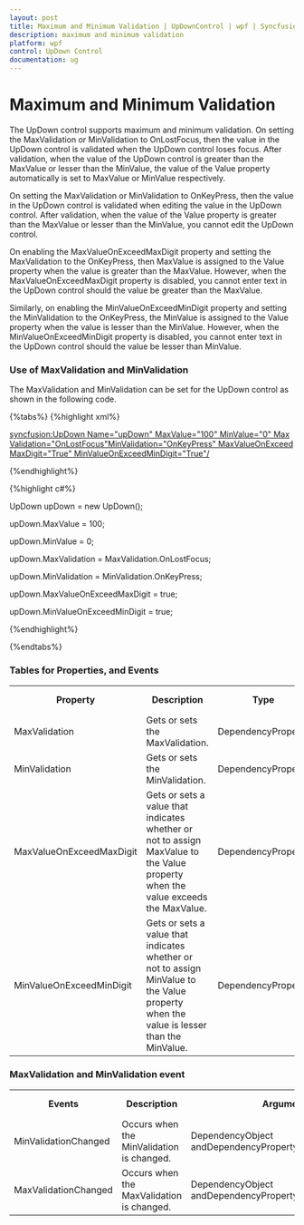 ```yaml
---
layout: post
title: Maximum and Minimum Validation | UpDownControl | wpf | Syncfusion
description: maximum and minimum validation
platform: wpf
control: UpDown Control
documentation: ug
---
```


# Maximum and Minimum Validation

The UpDown control supports maximum and minimum validation. On setting the MaxValidation or MinValidation to OnLostFocus, then the value in the UpDown control is validated when the UpDown control loses focus. After validation, when the value of the UpDown control is greater than the MaxValue or lesser than the MinValue, the value of the Value property automatically is set to MaxValue or MinValue respectively.

On setting the MaxValidation or MinValidation to OnKeyPress, then the value in the UpDown control is validated when editing the value in the UpDown control. After validation, when the value of the Value property is greater than the MaxValue or lesser than the MinValue, you cannot edit the UpDown control.

On enabling the MaxValueOnExceedMaxDigit property and setting the MaxValidation to the OnKeyPress, then MaxValue is assigned to the Value property when the value is greater than the MaxValue. However, when the MaxValueOnExceedMaxDigit property is disabled, you cannot enter text in the UpDown control should the value be greater than the MaxValue.

Similarly, on enabling the MinValueOnExceedMinDigit property and setting the MinValidation to the OnKeyPress, the MinValue is assigned to the Value property when the value is lesser than the MinValue. However, when the MinValueOnExceedMinDigit property is disabled, you cannot enter text in the UpDown control should the value be lesser than MinValue.

### Use of MaxValidation and MinValidation

The MaxValidation and MinValidation can be set for the UpDown control as shown in the following code.


{%tabs%}
{%highlight xml%}


<syncfusion:UpDown Name="upDown" MaxValue="100" MinValue="0" MaxValidation="OnLostFocus"MinValidation="OnKeyPress" MaxValueOnExceedMaxDigit="True" MinValueOnExceedMinDigit="True"/>

{%endhighlight%}

{%highlight c#%}


UpDown upDown = new UpDown();

upDown.MaxValue = 100;

upDown.MinValue = 0;

upDown.MaxValidation = MaxValidation.OnLostFocus;

upDown.MinValidation = MinValidation.OnKeyPress;

upDown.MaxValueOnExceedMaxDigit = true;

upDown.MinValueOnExceedMinDigit = true;

{%endhighlight%}

{%endtabs%}

### Tables for Properties, and Events


<table>
<tr>
<th>
Property</th><th>
Description</th><th>
Type</th><th>
Data Type</th><th>
Reference links</th></tr>
<tr>
<td>
MaxValidation</td><td>
Gets or sets the MaxValidation.</td><td>
DependencyProperty</td><td>
MaxValidation</td><td>
Not applicable</td></tr>
<tr>
<td>
MinValidation</td><td>
Gets or sets the MinValidation.</td><td>
DependencyProperty</td><td>
MinValidation</td><td>
Not applicable</td></tr>
<tr>
<td>
MaxValueOnExceedMaxDigit</td><td>
Gets or sets a value that indicates whether or not to assign MaxValue to the Value property when the value exceeds the MaxValue.</td><td>
DependencyProperty</td><td>
bool</td><td>
Not applicable</td></tr>
<tr>
<td>
MinValueOnExceedMinDigit</td><td>
Gets or sets a value that indicates whether or not to assign MinValue to the Value property when the value is lesser than the MinValue.</td><td>
DependencyProperty</td><td>
bool</td><td>
Not applicable</td></tr>
</table>


### MaxValidation and MinValidation event

<table>
<tr>
<th>
Events</th><th>
Description</th><th>
Arguments</th><th>
Type</th><th>
Reference links</th></tr>
<tr>
<td>
MinValidationChanged</td><td>
Occurs when the MinValidation is changed.</td><td>
DependencyObject andDependencyPropertyChangedEventArgs.</td><td>
PropertyChangedCallback</td><td>
Not applicable.</td></tr>
<tr>
<td>
MaxValidationChanged</td><td>
Occurs when the MaxValidation is changed.</td><td>
DependencyObject andDependencyPropertyChangedEventArgs.</td><td>
PropertyChangedCallback</td><th>
Not applicable.</td></tr>
</table>


